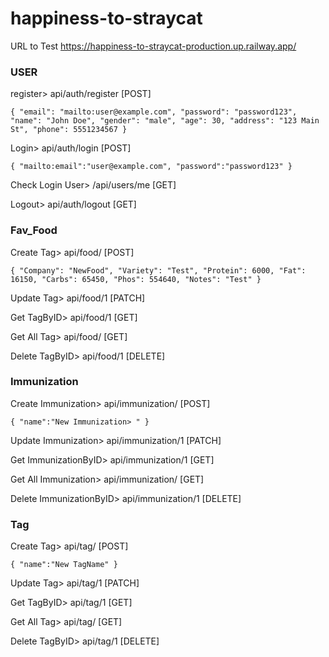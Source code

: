 ﻿# happiness-to-straycat

URL to Test https://happiness-to-straycat-production.up.railway.app/

### USER

register> api/auth/register [POST]

`{
  "email": "mailto:user@example.com",
  "password": "password123",
  "name": "John Doe",
  "gender": "male",
  "age": 30,
  "address": "123 Main St",
  "phone": 5551234567
}`

Login> api/auth/login [POST]

`{
  "mailto:email":"user@example.com",
  "password":"password123"
}`

Check Login User> /api/users/me [GET]

Logout> api/auth/logout [GET]

### Fav_Food

Create Tag> api/food/ [POST]

`{
    "Company": "NewFood",
    "Variety": "Test",
    "Protein": 6000,
    "Fat": 16150,
    "Carbs": 65450,
    "Phos": 554640,
    "Notes": "Test"
}`

Update Tag> api/food/1 [PATCH]

Get TagByID> api/food/1 [GET]

Get All Tag> api/food/ [GET]

Delete TagByID> api/food/1 [DELETE]

### Immunization

Create Immunization> api/immunization/ [POST]

`{
  "name":"New Immunization> "
}`

Update Immunization> api/immunization/1 [PATCH]

Get ImmunizationByID> api/immunization/1 [GET]

Get All Immunization> api/immunization/ [GET]

Delete ImmunizationByID> api/immunization/1 [DELETE]

### Tag

Create Tag> api/tag/ [POST]

`{
  "name":"New TagName"
}`


Update Tag> api/tag/1 [PATCH]

Get TagByID> api/tag/1 [GET]

Get All Tag> api/tag/ [GET]

Delete TagByID> api/tag/1 [DELETE]
